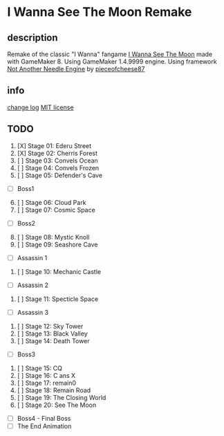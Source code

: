 # I Wanna See The Moon Remake

## description

Remake of the classic "I Wanna" fangame [I Wanna See The Moon](https://www.delicious-fruit.com/ratings/game_details.php?id=11706) made with GameMaker 8.
Using GameMaker 1.4.9999 engine.
Using framework [Not Another Needle Engine](https://github.com/pieceofcheese87/studiofusionengine) by [pieceofcheese87](https://github.com/pieceofcheese87)

## info

[change log](./changelog.md)
[MIT license](./LICENSE)

## TODO

1. [X] Stage 01: Ederu Street
2. [X] Stage 02: Cherris Forest
3. [ ] Stage 03: Convels Ocean
4. [ ] Stage 04: Convels Frozen
5. [ ] Stage 05: Defender's Cave

- [ ] Boss1

6. [ ] Stage 06: Cloud Park
7. [ ] Stage 07: Cosmic Space

- [ ] Boss2

8. [ ] Stage 08: Mystic Knoll
9. [ ] Stage 09: Seashore Cave

- [ ] Assassin 1

1. [ ] Stage 10: Mechanic Castle

- [ ] Assassin 2

1. [ ] Stage 11: Specticle Space

- [ ] Assassin 3

1. [ ] Stage 12: Sky Tower
1. [ ] Stage 13: Black Valley
1. [ ] Stage 14: Death Tower

- [ ] Boss3

1. [ ] Stage 15: CQ
1. [ ] Stage 16: C ans X
1. [ ] Stage 17: remain0
1. [ ] Stage 18: Remain Road
1. [ ] Stage 19: The Closing World
2. [ ] Stage 20: See The Moon

- [ ] Boss4 - Final Boss
- [ ] The End Animation

